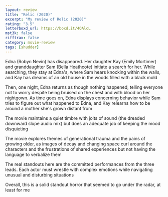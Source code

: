 ```yaml
---
layout: review
title: "Relic (2020)"
excerpt: "My review of Relic (2020)"
rating: "3.5"
letterboxd_url: https://boxd.it/4OAlcL
mst3k: false
rifftrax: false
category: movie-review
tags: [shudder]
---
```


Edna (Robyn Nevin) has disappeared. Her daughter Kay (Emily Mortimer) and granddaughter Sam (Bella Heathcote) initiate a search for her. While searching, they stay at Edna's, where Sam hears knocking within the walls, and Kay has dreams of an old house in the woods filled with a black mold

Then, one night, Edna returns as though nothing happened, telling everyone not to worry despite being bruised on the chest and with blood on her nightgown. As time goes on, Edna displays concerning behavior while Sam tries to figure out what happened to Edna, and Kay relearns how to be around a mother she's grown distant from

The movie maintains a quiet timbre with jolts of sound (the dreaded downward slope audio mix) but does an adequate job of keeping the mood disquieting

The movie explores themes of generational trauma and the pains of growing older, as images of decay and changing space curl around the characters and the frustrations of shared experiences but not having the language to verbalize them

The real standouts here are the committed performances from the three leads. Each actor must wrestle with complex emotions while navigating unusual and disturbing situations

Overall, this is a solid standout horror that seemed to go under the radar, at least for me
